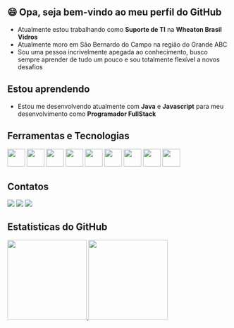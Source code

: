 ## 😄 Opa, seja bem-vindo ao meu perfil do GitHub
- Atualmente estou trabalhando como **Suporte de TI** na **Wheaton Brasil Vidros**
- Atualmente moro em São Bernardo do Campo na região do Grande ABC
- Sou uma pessoa incrivelmente apegada ao conhecimento, busco sempre aprender de tudo um pouco e sou totalmente flexível a novos desafios


## Estou aprendendo
- Estou me desenvolvendo atualmente com **Java** e **Javascript** para meu desenvolvimento como **Programador FullStack**
## Ferramentas e Tecnologias
<img loading="lazy" src="https://cdn.jsdelivr.net/gh/devicons/devicon@latest/icons/java/java-original-wordmark.svg" width="40" height="40"/> <img loading="lazy" src="https://cdn.jsdelivr.net/gh/devicons/devicon@latest/icons/javascript/javascript-original.svg" width="40" height="40"/> <img loading="lazy" src="https://cdn.jsdelivr.net/gh/devicons/devicon@latest/icons/json/json-original.svg" width="40" height="40"/> <img loading="lazy" src="https://cdn.jsdelivr.net/gh/devicons/devicon@latest/icons/mysql/mysql-original-wordmark.svg" width="40" height="40"/> <img loading="lazy" src="https://cdn.jsdelivr.net/gh/devicons/devicon@latest/icons/git/git-original.svg" width="40" height="40"/> <img loading="lazy" src="https://cdn.jsdelivr.net/gh/devicons/devicon@latest/icons/postman/postman-original.svg" width="40" height="40"/> <img loading="lazy" src="https://cdn.jsdelivr.net/gh/devicons/devicon@latest/icons/spring/spring-original-wordmark.svg" width="40" height="40"/> <img loading="lazy" src="https://cdn.jsdelivr.net/gh/devicons/devicon@latest/icons/bootstrap/bootstrap-original-wordmark.svg" width="40" height="40"/> <img loading="lazy" src="https://cdn.jsdelivr.net/gh/devicons/devicon@latest/icons/jquery/jquery-original-wordmark.svg" width="40" height="40"/>
 ## Contatos
<div>
<a href="https://instagram.com/euvitinhuh" target="_blank"><img loading="lazy" src="https://img.shields.io/badge/-Instagram-%23E4405F?style=for-the-badge&logo=instagram&logoColor=white" target="_blank"></a>
<a href = "mailto:contato_victorjoao@yahoo.com"><img loading="lazy" src="https://img.shields.io/badge/Gmail-D14836?style=for-the-badge&logo=gmail&logoColor=white" target="_blank"></a>
<a href="https://www.linkedin.com/in/joão-victor-bispo-94059225a/" target="_blank"><img loading="lazy" src="https://img.shields.io/badge/-LinkedIn-%230077B5?style=for-the-badge&logo=linkedin&logoColor=white" target="_blank"></a>   
</div>

 ## Estatisticas do GitHub
<div>
<a href="https://github.com/victorjoaonull">
<img loading="lazy" height="180em" src="https://github-readme-stats.vercel.app/api/top-langs/?username=victorjoaonull&layout=compact&langs_count=7&theme=dracula"/>
<img loading="lazy" height="180em" src="https://github-readme-stats.vercel.app/api?username=victorjoaonull&show_icons=true&theme=dracula&include_all_commits=true&count_private=true"/>
</div>

